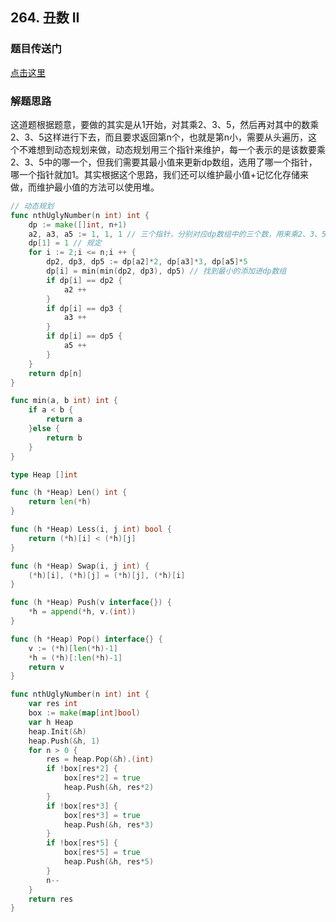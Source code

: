 ## 264. 丑数 II

### 题目传送门

[点击这里](https://leetcode-cn.com/problems/ugly-number-ii/)

### 解题思路

这道题根据题意，要做的其实是从1开始，对其乘2、3、5，然后再对其中的数乘2、3、5这样进行下去，而且要求返回第n个，也就是第n小，需要从头遍历，这个不难想到动态规划来做，动态规划用三个指针来维护，每一个表示的是该数要乘2、3、5中的哪一个，但我们需要其最小值来更新dp数组，选用了哪一个指针，哪一个指针就加1。其实根据这个思路，我们还可以维护最小值+记忆化存储来做，而维护最小值的方法可以使用堆。

```go
// 动态规划
func nthUglyNumber(n int) int {
    dp := make([]int, n+1)
    a2, a3, a5 := 1, 1, 1 // 三个指针，分别对应dp数组中的三个数，用来乘2、3、5
    dp[1] = 1 // 规定
    for i := 2;i <= n;i ++ {
        dp2, dp3, dp5 := dp[a2]*2, dp[a3]*3, dp[a5]*5
        dp[i] = min(min(dp2, dp3), dp5) // 找到最小的添加进dp数组
        if dp[i] == dp2 {
            a2 ++
        }
        if dp[i] == dp3 {
            a3 ++
        }
        if dp[i] == dp5 {
            a5 ++
        }
    }
    return dp[n]
}

func min(a, b int) int {
    if a < b {
        return a
    }else {
        return b
    }
}
```

```go
type Heap []int

func (h *Heap) Len() int {
    return len(*h)
}

func (h *Heap) Less(i, j int) bool {
    return (*h)[i] < (*h)[j]
}

func (h *Heap) Swap(i, j int) {
    (*h)[i], (*h)[j] = (*h)[j], (*h)[i]
}

func (h *Heap) Push(v interface{}) {
    *h = append(*h, v.(int))
}

func (h *Heap) Pop() interface{} {
    v := (*h)[len(*h)-1]
    *h = (*h)[:len(*h)-1]
    return v
}

func nthUglyNumber(n int) int {
    var res int
    box := make(map[int]bool)
    var h Heap
    heap.Init(&h)
    heap.Push(&h, 1)
    for n > 0 {
        res = heap.Pop(&h).(int)
        if !box[res*2] {
            box[res*2] = true
            heap.Push(&h, res*2)
        }
        if !box[res*3] {
            box[res*3] = true
            heap.Push(&h, res*3)
        }
        if !box[res*5] {
            box[res*5] = true
            heap.Push(&h, res*5)
        }
        n--
    }
    return res
}
```